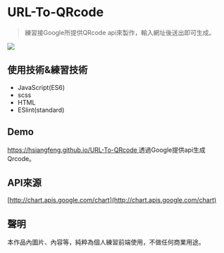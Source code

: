 # URL-To-QRcode
> 練習接Google所提供QRcode api來製作，輸入網址後送出即可生成。

![](https://i.imgur.com/BD3QRA7.png)
## 使用技術&練習技術
- JavaScript(ES6)
- scss
- HTML
- ESlint(standard)
## Demo
[https://hsiangfeng.github.io/URL-To-QRcode ](https://hsiangfeng.github.io/URL-To-QRcode ) 
透過Google提供api生成Qrcode。

## API來源
[http://chart.apis.google.com/chart](http://chart.apis.google.com/chart)
## 聲明
本作品內圖片、內容等，純粹為個人練習前端使用，不做任何商業用途。

